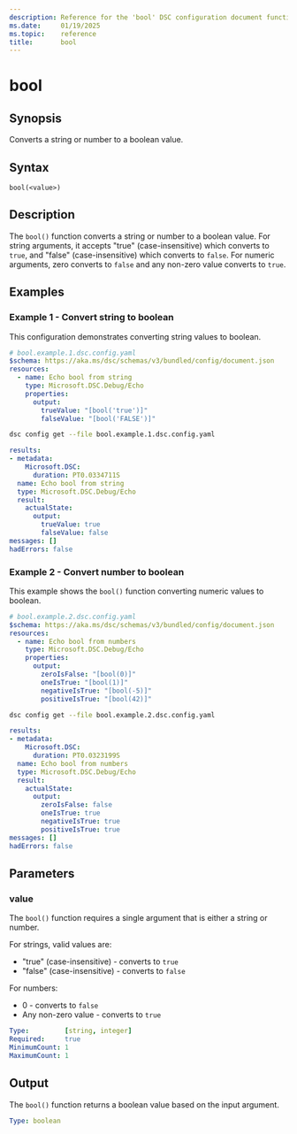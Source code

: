 ```yaml
---
description: Reference for the 'bool' DSC configuration document function
ms.date:     01/19/2025
ms.topic:    reference
title:       bool
---
```


# bool

## Synopsis

Converts a string or number to a boolean value.

## Syntax

```Syntax
bool(<value>)
```

## Description

The `bool()` function converts a string or number to a boolean value. For string arguments,
it accepts "true" (case-insensitive) which converts to `true`, and "false" (case-insensitive)
which converts to `false`. For numeric arguments, zero converts to `false` and any non-zero
value converts to `true`.

## Examples

### Example 1 - Convert string to boolean

This configuration demonstrates converting string values to boolean.

```yaml
# bool.example.1.dsc.config.yaml
$schema: https://aka.ms/dsc/schemas/v3/bundled/config/document.json
resources:
  - name: Echo bool from string
    type: Microsoft.DSC.Debug/Echo
    properties:
      output:
        trueValue: "[bool('true')]"
        falseValue: "[bool('FALSE')]"
```

```bash
dsc config get --file bool.example.1.dsc.config.yaml
```

```yaml
results:
- metadata:
    Microsoft.DSC:
      duration: PT0.0334711S
  name: Echo bool from string
  type: Microsoft.DSC.Debug/Echo
  result:
    actualState:
      output:
        trueValue: true
        falseValue: false
messages: []
hadErrors: false
```

### Example 2 - Convert number to boolean

This example shows the `bool()` function converting numeric values to boolean.

```yaml
# bool.example.2.dsc.config.yaml
$schema: https://aka.ms/dsc/schemas/v3/bundled/config/document.json
resources:
  - name: Echo bool from numbers
    type: Microsoft.DSC.Debug/Echo
    properties:
      output:
        zeroIsFalse: "[bool(0)]"
        oneIsTrue: "[bool(1)]"
        negativeIsTrue: "[bool(-5)]"
        positiveIsTrue: "[bool(42)]"
```

```bash
dsc config get --file bool.example.2.dsc.config.yaml
```

```yaml
results:
- metadata:
    Microsoft.DSC:
      duration: PT0.0323199S
  name: Echo bool from numbers
  type: Microsoft.DSC.Debug/Echo
  result:
    actualState:
      output:
        zeroIsFalse: false
        oneIsTrue: true
        negativeIsTrue: true
        positiveIsTrue: true
messages: []
hadErrors: false
```

## Parameters

### value

The `bool()` function requires a single argument that is either a string or number.

For strings, valid values are:
- "true" (case-insensitive) - converts to `true`
- "false" (case-insensitive) - converts to `false`

For numbers:
- 0 - converts to `false`
- Any non-zero value - converts to `true`

```yaml
Type:         [string, integer]
Required:     true
MinimumCount: 1
MaximumCount: 1
```

## Output

The `bool()` function returns a boolean value based on the input argument.

```yaml
Type: boolean
```
